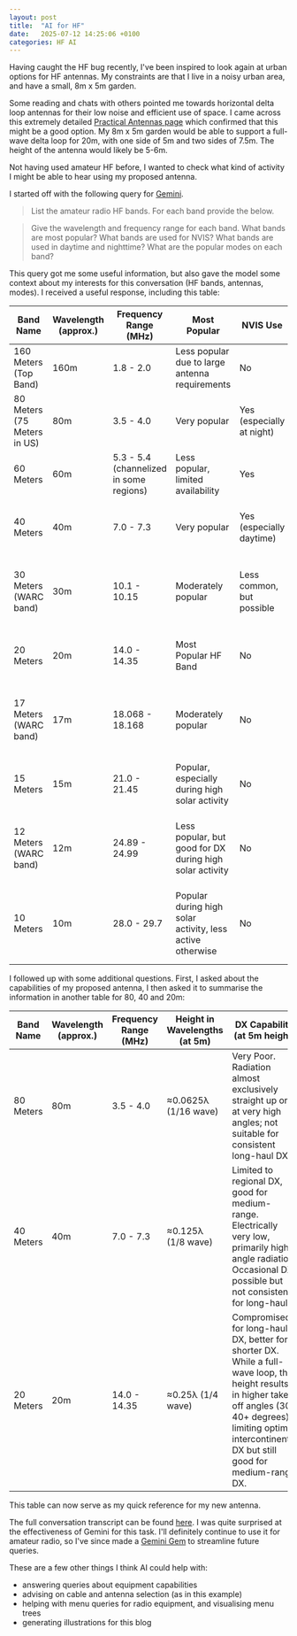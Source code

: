 ```yaml
---
layout: post
title:  "AI for HF"
date:   2025-07-12 14:25:06 +0100
categories: HF AI
---
```


Having caught the HF bug recently, I've been inspired to look again at urban options for HF antennas. My constraints are that I live in a noisy urban area, and have a small, 8m x 5m garden.

Some reading and chats with others pointed me towards horizontal delta loop antennas for their low noise and efficient use of space. I came across this extremely detailed [Practical Antennas page](https://practicalantennas.com/theory/loop/full-wave/) which confirmed that this might be a good option. My 8m x 5m garden would be able to support a full-wave delta loop for 20m, with one side of 5m and two sides of 7.5m. The height of the antenna would likely be 5-6m.

Not having used amateur HF before, I wanted to check what kind of activity I might be able to hear using my proposed antenna.

I started off with the following query for [Gemini](gemini.google.com).

> List the amateur radio HF bands. For each band provide the below. 

> Give the wavelength and frequency range for each band. What bands are most popular? What bands are used for NVIS? What bands are used in daytime and nighttime? What are the popular modes on each band?

This query got me some useful information, but also gave the model some context about my interests for this conversation (HF bands, antennas, modes). I received a useful response, including this table:

| Band Name | Wavelength (approx.) | Frequency Range (MHz) | Most Popular | NVIS Use | Daytime/Nighttime | Popular Modes |
|-----------|-------------------|-------------------|--------------|-----------|-------------------|----------------|
| 160 Meters (Top Band) | 160m | 1.8 - 2.0 | Less popular due to large antenna requirements | No | Nighttime (local to medium distance) | CW, SSB, FT8 |
| 80 Meters (75 Meters in US) | 80m | 3.5 - 4.0 | Very popular | Yes (especially at night) | Nighttime (regional to DX), Daytime (local) | SSB, CW, FT8, RTTY, Digital modes |
| 60 Meters | 60m | 5.3 - 5.4 (channelized in some regions) | Less popular, limited availability | Yes | Daytime & Nighttime (regional) | SSB, CW, FT8 |
| 40 Meters | 40m | 7.0 - 7.3 | Very popular | Yes (especially daytime) | Daytime (regional to medium DX), Nighttime (DX) | SSB, CW, FT8, RTTY, Digital modes |
| 30 Meters (WARC band) | 30m | 10.1 - 10.15 | Moderately popular | Less common, but possible | Daytime (DX) | CW, Digital modes (often contest-free) |
| 20 Meters | 20m | 14.0 - 14.35 | Most Popular HF Band | No | Daytime (Long-distance DX, often open 24/7 during good conditions) | SSB, CW, FT8, RTTY, Digital modes |
| 17 Meters (WARC band) | 17m | 18.068 - 18.168 | Moderately popular | No | Daytime (DX, similar to 20m but less crowded) | SSB, CW, FT8, Digital modes (contest-free) |
| 15 Meters | 15m | 21.0 - 21.45 | Popular, especially during high solar activity | No | Daytime (Long-distance DX) | SSB, CW, FT8, RTTY, Digital modes |
| 12 Meters (WARC band) | 12m | 24.89 - 24.99 | Less popular, but good for DX during high solar activity | No | Daytime (DX) | SSB, CW, FT8, Digital modes (contest-free) |
| 10 Meters | 10m | 28.0 - 29.7 | Popular during high solar activity, less active otherwise | No | Daytime (Long-distance DX, Sporadic E) | SSB, FM (upper part), CW, FT8, RTTY, Digital modes |

I followed up with some additional questions. First, I asked about the capabilities of my proposed antenna, I then asked it to summarise the information in another table for 80, 40 and 20m:

| Band Name | Wavelength (approx.) | Frequency Range (MHz) | Height in Wavelengths (at 5m) | DX Capability (at 5m height) | NVIS Capability (at 5m height) | Popular Modes |
|-----------|----------------------|-------------------------|--------------------------------|-------------------------------|----------------------------------|----------------|
| 80 Meters | 80m | 3.5 - 4.0 | ≈0.0625λ (1/16 wave) | Very Poor. Radiation almost exclusively straight up or at very high angles; not suitable for consistent long-haul DX. | Excellent. Ideal height for strong, near-vertical radiation, perfect for reliable regional communication, especially at night. | SSB, CW, FT8 |
| 40 Meters | 40m | 7.0 - 7.3 | ≈0.125λ (1/8 wave) | Limited to regional DX, good for medium-range. Electrically very low, primarily high-angle radiation. Occasional DX possible but not consistent for long-haul. | Excellent. Ideal height for strong, near-vertical radiation, perfect for reliable regional communication, especially during the day. | SSB, CW, FT8 |
| 20 Meters | 20m | 14.0 - 14.35 | ≈0.25λ (1/4 wave) | Compromised for long-haul DX, better for shorter DX. While a full-wave loop, this height results in higher take-off angles (30-40+ degrees), limiting optimal intercontinental DX but still good for medium-range DX. | Poor. Too high in frequency for reliable NVIS propagation at typical NVIS distances. | SSB, CW, FT8 |

This table can now serve as my quick reference for my new antenna.

The full conversation transcript can be found [here](https://g.co/gemini/share/3ac771c08acd). I was quite surprised at the effectiveness of Gemini for this task. I'll definitely continue to use it for amateur radio, so I've since made a [Gemini Gem](https://gemini.google/overview/gems/?hl=en) to streamline future queries.

These are a few other things I think AI could help with:
- answering queries about equipment capabilities
- advising on cable and antenna selection (as in this example)
- helping with menu queries for radio equipment, and visualising menu trees
- generating illustrations for this blog